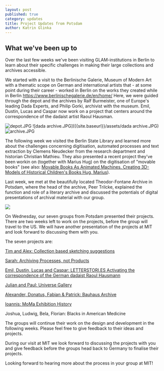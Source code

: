 ```yaml
---
layout: post
published: true
category: updates
title: Project Updates from Potsdam
author: Katrin Glinka
---
```

## What we've been up to 
Over the last few weeks we've been visiting GLAM-institutions in Berlin to learn about their specific challenges in making their large collections and archives accessible. 

We started with a visit to the Berlinische Galerie, Museum of Modern Art with a thematic scope on German and international artists that - at some point during their career - worked in Berlin on the works they created while in Berlin https://www.berlinischegalerie.de/en/home/
Here, we were guided through the depot and the archives by Ralf Burmeister, one of Europe's leading Dada Experts, and Philip Gorki, archivist with the museum. Emil, Dustin, Lucas and Caspar now work on a project that centers around the correspondence of the dadaist artist Raoul Hausman. 

![depot.JPG]({{site.baseurl}}/assets/depot.JPG)
![dada archive.JPG]({{site.baseurl}}/assets/dada archive.JPG)
![archive.JPG]({{site.baseurl}}/assets/archive.JPG)


The following week we visited the Berlin State Library and learned more about the challenges concerning  digitisation, automated processes and text extraction by Clemens Neudecker from the research department and historian Christian Mathieu. They also presented a recent project they've been workin on (together with Marius Hug) on the digitisation of "movable books" (see also: [Movable Books As Animated Machines. Creating 3D-Models of Historical Children's Books  Hug, Marius](https://zenodo.org/record/833431#.WtCfyaLCeFw)). 

Last week, we met at the beautifully located Theodor-Fontane Archive in Potsdam, where the head of the archive, Peer Trilcke, explained the function and role of a literary archive and discussed the potentials of digital presentations of archival material with our group. 

![]({{site.baseurl}}/assets/fontane%20archive%20potsdam.jpg)


On Wednesday, our seven groups from Potsdam presented their projects. 
There are two weeks left to work on the projects, before the group will travel to the US. 
We will have another presentation of the projects at MIT and look forward to discussing them with you.

The seven projects are:



[Tim and Alex: Collection based sketching  suggestions](https://fhp.incom.org/action/open-file/285127)


[Sarah: Archiving Processes, not Products](https://fhp.incom.org/action/open-file/285165)


[Emil, Dustin, Lucas  and Caspar: LETTERSTORI.ES Activating the correspondence of the  German dadaist Raoul Hausmann ](https://fhp.incom.org/action/open-file/285125)


[Julian and Paul: Universe Gallery ](https://fhp.incom.org/action/open-file/285163)


[Alexander, Donatus, Fabian & Patrick: Bauhaus Archive](https://fhp.incom.org/action/open-file/285167)


[Ioannis: MoMa Exhibition History](https://www.dropbox.com/s/yadv6kr4cea8rje/ioannis_sarakasidis_moma_exhibiton_history.pdf?dl=0)

Joshua, Ludwig, Bela, Florian: Blacks in American Medicine

The groups will continue their work on the design and development in the following weeks. Please feel free to give feedback to their ideas and projects. 

During our visit at MIT we look forward to discussing the projects with you and give feedback before the groups head back to Germany to finalise their projects.

Looking forward to hearing more about the process in your group at MIT!
